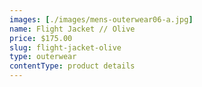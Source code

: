 ```yaml
---
images: [./images/mens-outerwear06-a.jpg]
name: Flight Jacket // Olive
price: $175.00
slug: flight-jacket-olive
type: outerwear
contentType: product details
---
```

